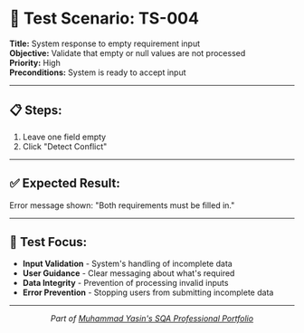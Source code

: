 # 🧪 Test Scenario: TS-004

**Title:** System response to empty requirement input  
**Objective:** Validate that empty or null values are not processed  
**Priority:** High  
**Preconditions:** System is ready to accept input  

---

## 📋 Steps:

1. Leave one field empty
2. Click "Detect Conflict"

---

## ✅ Expected Result:

Error message shown: "Both requirements must be filled in."

---

## 🎯 Test Focus:

- **Input Validation** - System's handling of incomplete data
- **User Guidance** - Clear messaging about what's required
- **Data Integrity** - Prevention of processing invalid inputs
- **Error Prevention** - Stopping users from submitting incomplete data

---

<div align="center">
  <i>Part of <a href="https://github.com/Yasin-asif/SQA-Professional-Portfolio">Muhammad Yasin's SQA Professional Portfolio</a></i>
</div> 